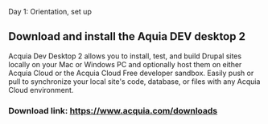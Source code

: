 Day 1: Orientation, set up

## Download and install the Aquia DEV desktop 2

Acquia Dev Desktop 2 allows you to install, test, and build Drupal sites locally on your Mac or Windows PC and optionally host them on either Acquia Cloud or the Acquia Cloud Free developer sandbox. Easily push or pull to synchronize your local site's code, database, or files with any Acquia Cloud environment. 

### Download link: https://www.acquia.com/downloads 